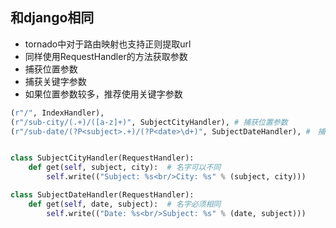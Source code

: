 ## 和django相同

- tornado中对于路由映射也支持正则提取url
- 同样使用RequestHandler的方法获取参数
- 捕获位置参数
- 捕获关键字参数
- 如果位置参数较多，推荐使用关键字参数

```python
(r"/", IndexHandler),
(r"/sub-city/(.+)/([a-z]+)", SubjectCityHandler), # 捕获位置参数
(r"/sub-date/(?P<subject>.+)/(?P<date>\d+)", SubjectDateHandler), #　捕获关键字参数


class SubjectCityHandler(RequestHandler):
    def get(self, subject, city):  # 名字可以不同
        self.write(("Subject: %s<br/>City: %s" % (subject, city)))

class SubjectDateHandler(RequestHandler):
    def get(self, date, subject):  # 名字必须相同
        self.write(("Date: %s<br/>Subject: %s" % (date, subject))) 
```

